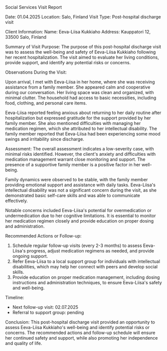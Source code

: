 Social Services Visit Report

Date: 01.04.2025
Location: Salo, Finland
Visit Type: Post-hospital discharge visit

Client Information:
Name: Eeva-Liisa Kukkiaho
Address: Kauppatori 12, 33500 Salo, Finland

Summary of Visit Purpose:
The purpose of this post-hospital discharge visit was to assess the well-being and safety of Eeva-Liisa Kukkiaho following her recent hospitalization. The visit aimed to evaluate her living conditions, provide support, and identify any potential risks or concerns.

Observations During the Visit:

Upon arrival, I met with Eeva-Liisa in her home, where she was receiving assistance from a family member. She appeared calm and cooperative during our conversation. Her living space was clean and organized, with minimal clutter. The household had access to basic necessities, including food, clothing, and personal care items.

Eeva-Liisa reported feeling anxious about returning to her daily routine after hospitalization but expressed gratitude for the support provided by her family member. She also mentioned difficulties with managing her medication regimen, which she attributed to her intellectual disability. The family member reported that Eeva-Liisa had been experiencing some mood swings and irritability since discharge.

Assessment:
The overall assessment indicates a low-severity case, with minimal risks identified. However, the client's anxiety and difficulties with medication management warrant close monitoring and support. The presence of a supportive family member is a positive factor in her well-being.

Family dynamics were observed to be stable, with the family member providing emotional support and assistance with daily tasks. Eeva-Liisa's intellectual disability was not a significant concern during the visit, as she demonstrated basic self-care skills and was able to communicate effectively.

Notable concerns included Eeva-Liisa's potential for overmedication or undermedication due to her cognitive limitations. It is essential to monitor her medication regimen closely and provide education on proper dosing and administration.

Recommended Actions or Follow-up:

1. Schedule regular follow-up visits (every 2-3 months) to assess Eeva-Liisa's progress, adjust medication regimens as needed, and provide ongoing support.
2. Refer Eeva-Liisa to a local support group for individuals with intellectual disabilities, which may help her connect with peers and develop social skills.
3. Provide education on proper medication management, including dosing instructions and administration techniques, to ensure Eeva-Liisa's safety and well-being.

Timeline:

* Next follow-up visit: 02.07.2025
* Referral to support group: pending

Conclusion:
This post-hospital discharge visit provided an opportunity to assess Eeva-Liisa Kukkiaho's well-being and identify potential risks or concerns. The recommended actions and follow-up schedule will ensure her continued safety and support, while also promoting her independence and quality of life.